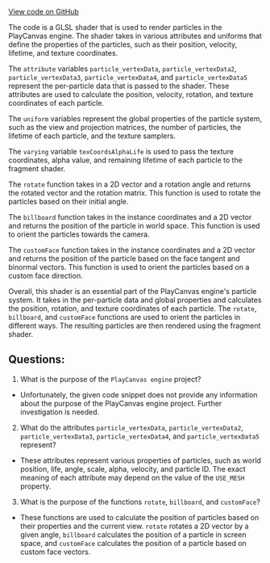 [View code on GitHub](https://github.com/playcanvas/engine/src/scene/shader-lib/chunks/particle/vert/particle_cpu.js)

The code is a GLSL shader that is used to render particles in the PlayCanvas engine. The shader takes in various attributes and uniforms that define the properties of the particles, such as their position, velocity, lifetime, and texture coordinates. 

The `attribute` variables `particle_vertexData`, `particle_vertexData2`, `particle_vertexData3`, `particle_vertexData4`, and `particle_vertexData5` represent the per-particle data that is passed to the shader. These attributes are used to calculate the position, velocity, rotation, and texture coordinates of each particle. 

The `uniform` variables represent the global properties of the particle system, such as the view and projection matrices, the number of particles, the lifetime of each particle, and the texture samplers. 

The `varying` variable `texCoordsAlphaLife` is used to pass the texture coordinates, alpha value, and remaining lifetime of each particle to the fragment shader. 

The `rotate` function takes in a 2D vector and a rotation angle and returns the rotated vector and the rotation matrix. This function is used to rotate the particles based on their initial angle. 

The `billboard` function takes in the instance coordinates and a 2D vector and returns the position of the particle in world space. This function is used to orient the particles towards the camera. 

The `customFace` function takes in the instance coordinates and a 2D vector and returns the position of the particle based on the face tangent and binormal vectors. This function is used to orient the particles based on a custom face direction. 

Overall, this shader is an essential part of the PlayCanvas engine's particle system. It takes in the per-particle data and global properties and calculates the position, rotation, and texture coordinates of each particle. The `rotate`, `billboard`, and `customFace` functions are used to orient the particles in different ways. The resulting particles are then rendered using the fragment shader.
## Questions: 
 1. What is the purpose of the `PlayCanvas engine` project?
- Unfortunately, the given code snippet does not provide any information about the purpose of the PlayCanvas engine project. Further investigation is needed.

2. What do the attributes `particle_vertexData`, `particle_vertexData2`, `particle_vertexData3`, `particle_vertexData4`, and `particle_vertexData5` represent?
- These attributes represent various properties of particles, such as world position, life, angle, scale, alpha, velocity, and particle ID. The exact meaning of each attribute may depend on the value of the `USE_MESH` property.

3. What is the purpose of the functions `rotate`, `billboard`, and `customFace`?
- These functions are used to calculate the position of particles based on their properties and the current view. `rotate` rotates a 2D vector by a given angle, `billboard` calculates the position of a particle in screen space, and `customFace` calculates the position of a particle based on custom face vectors.